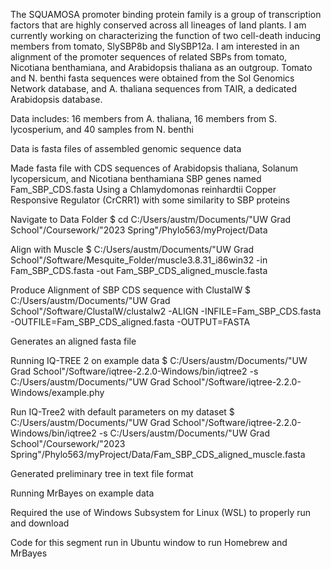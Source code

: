 The SQUAMOSA promoter binding protein family is a group of transcription factors that are highly conserved across all lineages of land plants. I am currently working on characterizing the function of two cell-death inducing members from tomato, SlySBP8b and SlySBP12a. I am interested in an alignment of the promoter sequences of related SBPs from tomato, Nicotiana benthamiana, and Arabidopsis thaliana as an outgroup. Tomato and N. benthi fasta sequences were obtained from the Sol Genomics Network database, and A. thaliana sequences from TAIR, a dedicated Arabidopsis database. 

Data includes: 16 members from A. thaliana, 16 members from S. lycosperium, and 40 samples from N. benthi

Data is fasta files of assembled genomic sequence data

Made fasta file with CDS sequences of Arabidopsis thaliana, Solanum lycopersicum, and Nicotiana benthamiana SBP genes named Fam_SBP_CDS.fasta
  Using a Chlamydomonas reinhardtii Copper Responsive Regulator (CrCRR1) with some similarity to SBP proteins

Navigate to Data Folder
$ cd C:/Users/austm/Documents/"UW Grad School"/Coursework/"2023 Spring"/Phylo563/myProject/Data

Align with Muscle
$ C:/Users/austm/Documents/"UW Grad School"/Software/Mesquite_Folder/muscle3.8.31_i86win32 -in Fam_SBP_CDS.fasta -out Fam_SBP_CDS_aligned_muscle.fasta

Produce Alignment of SBP CDS sequence with ClustalW
$ C:/Users/austm/Documents/"UW Grad School"/Software/ClustalW/clustalw2 -ALIGN -INFILE=Fam_SBP_CDS.fasta -OUTFILE=Fam_SBP_CDS_aligned.fasta -OUTPUT=FASTA

Generates an aligned fasta file 


Running IQ-TREE 2 on example data
$  C:/Users/austm/Documents/"UW Grad School"/Software/iqtree-2.2.0-Windows/bin/iqtree2 -s  C:/Users/austm/Documents/"UW Grad School"/Software/iqtree-2.2.0-Windows/example.phy

Run IQ-Tree2 with default parameters on my dataset
$  C:/Users/austm/Documents/"UW Grad School"/Software/iqtree-2.2.0-Windows/bin/iqtree2 -s  C:/Users/austm/Documents/"UW Grad School"/Coursework/"2023 Spring"/Phylo563/myProject/Data/Fam_SBP_CDS_aligned_muscle.fasta

Generated preliminary tree in text file format


Running MrBayes on example data

Required the use of Windows Subsystem for Linux (WSL) to properly run and download

Code for this segment run in Ubuntu window to run Homebrew and MrBayes

